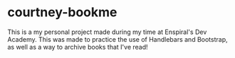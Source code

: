 # courtney-bookme
This is a my personal project made during my time at Enspiral's Dev Academy. This was made to practice the use of Handlebars and Bootstrap, as well as a way to archive books that I've read!

